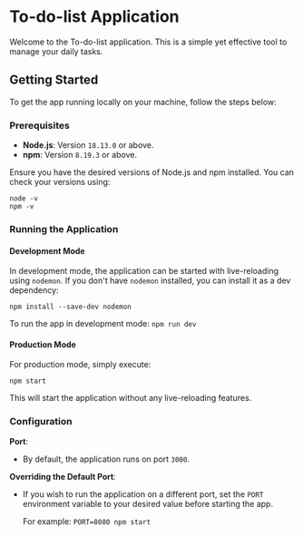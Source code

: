 # To-do-list Application

Welcome to the To-do-list application. This is a simple yet effective tool to manage your daily tasks.

## Getting Started

To get the app running locally on your machine, follow the steps below:

### Prerequisites

- **Node.js**: Version `18.13.0` or above.
- **npm**: Version `8.19.3` or above.

Ensure you have the desired versions of Node.js and npm installed. You can check your versions using:

```
node -v
npm -v
```

### Running the Application

#### Development Mode

In development mode, the application can be started with live-reloading using `nodemon`. If you don't have `nodemon` installed, you can install it as a dev dependency:

```
npm install --save-dev nodemon
```

To run the app in development mode:
```npm run dev```

#### Production Mode

For production mode, simply execute:

```npm start```

This will start the application without any live-reloading features.

### Configuration

**Port**:
- By default, the application runs on port `3000`.

**Overriding the Default Port**:
- If you wish to run the application on a different port, set the `PORT` environment variable to your desired value before starting the app.

  For example:
  ```PORT=8080 npm start```
